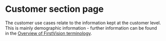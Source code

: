 Customer section page
=====================

The customer use cases relate to the information kept at the customer level. This is mainly demographic information - further information can be found in the [Overview of FirstVision terminology](./?path=docs/getting-started/OverviewOfFirstVisionTerminology.md).